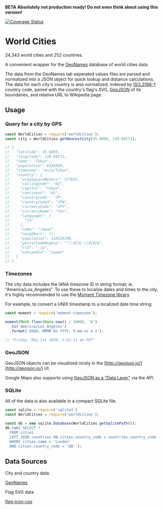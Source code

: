 __BETA Absolutely not production ready! Do not even think about using this version!__

[![Coverage Status](https://coveralls.io/repos/github/OpenDataFormats/worldcities/badge.svg?branch=master)](https://coveralls.io/github/OpenDataFormats/worldcities?branch=master)

# World Cities

24,343 world cities and 252 countries.

A convenient wrapper for the [GeoNames](https://www.geonames.org/) database of world cities data.

The data from the GeoNames tab seperated values files are parsed and normalized into a JSON object for quick lookup and distance calculations. The data for each city's country is also normalized, indexed by [ISO_3166-1](https://en.wikipedia.org/wiki/ISO_3166-1) country code, paired with the country's flag's SVG, [GeoJSON](https://geojson.org/) of its boundaries, and relative URL to Wikipedia page.

## Usage

### Query for a city by GPS

```javascript
const WorldCities = require('worldcities');
const city = WorldCities.getNearestCity(35.6895, 139.69171);

// {
//   "latitude": 35.6895,
//   "longitude": 139.69171,
//   "name": "Tokyo",
//   "population": 8336599,
//   "timezone": "Asia/Tokyo",
//   "country": {
//     "areaSquareMeters": 377835,
//     "callingCode": "81",
//     "capital": "Tokyo",
//     "continent": "AS",
//     "countryCode": "JP",
//     "countryCode3": "JPN",
//     "currencyCode": "JPY",
//     "currencyName": "Yen",
//     "languages": [
//       "ja"
//     ],
//     "name": "Japan",
//     "neighbors": [],
//     "population": 126529100,
//     "postalCodeRegExp": "^\\d{3}-\\d{4}$",
//     "tld": ".jp",
//     "wikipedia": "Japan"
//   }
// }
```

### Timezones

The city data includes the IANA timezone ID in string format; ie. "America/Los_Angeles". To use these to localize dates and times to the city, it's highly recommended to use the [Moment Timezone library](https://momentjs.com/timezone/).

For example, to convert a UNIX timestamp to a localized date time string:

```javascript
const moment = require('moment-timezone');

moment(Math.floor(Date.now() / 1000), 'X')
  .tz('America/Los_Angeles')
  .format('dddd, MMMM Do YYYY, h:mm:ss a z');

// "Friday, May 1st 2020, 5:52:11 am PDT"
```

### GeoJSON

GeoJSON objects can be visualized nicely in the [http://geojson.io/](http://geojson.io/) UI.

Google Maps also supports using [GeoJSON as a "Data Layer"](https://developers.google.com/maps/documentation/javascript/datalayer) via the API.

### SQLite

All of the data is also available in a compact SQLite file.

```javascript
const sqlite = require('sqlite3')
const WorldCities = require('worldcities');

const db = new sqlite.Database(WorldCities.getSqlitePath());
db.run(`SELECT *
  FROM cities
  LEFT JOIN countries ON cities.country_code = countries.country_code
  WHERE cities.name = 'London'
  AND cities.country_code = 'GB'`);
```

## Data Sources

City and country data:

[GeoNames](https://download.geonames.org/export/dump/)

Flag SVG data

[flag-icon-css](https://github.com/lipis/flag-icon-css)
